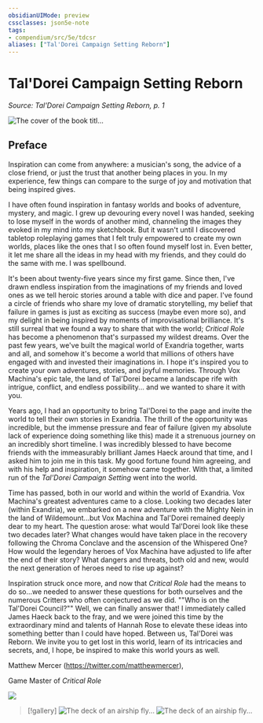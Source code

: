 ```yaml
---
obsidianUIMode: preview
cssclasses: json5e-note
tags:
- compendium/src/5e/tdcsr
aliases: ["Tal'Dorei Campaign Setting Reborn"]
---
```

# Tal'Dorei Campaign Setting Reborn
*Source: Tal'Dorei Campaign Setting Reborn, p. 1* 

![The cover of the book titl...](/3-Mechanics/CLI/books/taldorei-campaign-setting-reborn/img/cover.webp#center "The cover of the book titled: Tal'Dorei Campaign Setting Reborn by Matthew Mercer, Hannah Rose, and James J. Haeck. The cover illustration shows the deck of an airship flying through the clouds above Tal'Dorei with an adranach attacking the helm of the ship, which is on fire from the adranach attack. Five adventurers on the deck of the airship face the adranach and rush to attack it, with a sixth adventurer leaping to attack the adranach. The adranach is a large, purple, luminescent winged creature with a silver mask, silver-taloned front paws, and stars glittering in its wings.")

## Preface

Inspiration can come from anywhere: a musician's song, the advice of a close friend, or just the trust that another being places in you. In my experience, few things can compare to the surge of joy and motivation that being inspired gives.

I have often found inspiration in fantasy worlds and books of adventure, mystery, and magic. I grew up devouring every novel I was handed, seeking to lose myself in the words of another mind, channeling the images they evoked in my mind into my sketchbook. But it wasn't until I discovered tabletop roleplaying games that I felt truly empowered to create my own worlds, places like the ones that I so often found myself lost in. Even better, it let me share all the ideas in my head with my friends, and they could do the same with me. I was spellbound.

It's been about twenty-five years since my first game. Since then, I've drawn endless inspiration from the imaginations of my friends and loved ones as we tell heroic stories around a table with dice and paper. I've found a circle of friends who share my love of dramatic storytelling, my belief that failure in games is just as exciting as success (maybe even more so), and my delight in being inspired by moments of improvisational brilliance. It's still surreal that we found a way to share that with the world; *Critical Role* has become a phenomenon that's surpassed my wildest dreams. Over the past few years, we've built the magical world of Exandria together, warts and all, and somehow it's become a world that millions of others have engaged with and invested their imaginations in. I hope it's inspired you to create your own adventures, stories, and joyful memories. Through Vox Machina's epic tale, the land of Tal'Dorei became a landscape rife with intrigue, conflict, and endless possibility... and we wanted to share it with you.

Years ago, I had an opportunity to bring Tal'Dorei to the page and invite the world to tell their own stories in Exandria. The thrill of the opportunity was incredible, but the immense pressure and fear of failure (given my absolute lack of experience doing something like this) made it a strenuous journey on an incredibly short timeline. I was incredibly blessed to have become friends with the immeasurably brilliant James Haeck around that time, and I asked him to join me in this task. My good fortune found him agreeing, and with his help and inspiration, it somehow came together. With that, a limited run of the *Tal'Dorei Campaign Setting* went into the world.

Time has passed, both in our world and within the world of Exandria. Vox Machina's greatest adventures came to a close. Looking two decades later (within Exandria), we embarked on a new adventure with the Mighty Nein in the land of Wildemount...but Vox Machina and Tal'Dorei remained deeply dear to my heart. The question arose: what would Tal'Dorei look like these two decades later? What changes would have taken place in the recovery following the Chroma Conclave and the ascension of the Whispered One? How would the legendary heroes of Vox Machina have adjusted to life after the end of their story? What dangers and threats, both old and new, would the next generation of heroes need to rise up against?

Inspiration struck once more, and now that *Critical Role* had the means to do so...we needed to answer these questions for both ourselves and the numerous Critters who often conjectured as we did. ""Who is on the Tal'Dorei Council?"" Well, we can finally answer that! I immediately called James Haeck back to the fray, and we were joined this time by the extraordinary mind and talents of Hannah Rose to elevate these ideas into something better than I could have hoped. Between us, Tal'Dorei was Reborn. We invite you to get lost in this world, learn of its intricacies and secrets, and, I hope, be inspired to make this world yours as well.

Matthew Mercer (https://twitter.com/matthewmercer),

Game Master of *Critical Role*

![](/3-Mechanics/CLI/books/taldorei-campaign-setting-reborn/img/preface.webp#center)

> [!gallery]
> ![The deck of an airship fly...](/3-Mechanics/CLI/books/taldorei-campaign-setting-reborn/img/cover-internal.webp#gallery "The deck of an airship flying through the clouds above Tal'Dorei with an adranach attacking the helm of the ship, which is on fire from the adranach attack. Five adventurers on the deck of the airship face the adranach and rush to attack it, with a sixth adventurer leaping to attack the adranach. The adranach is a large, purple, luminescent winged creature with a silver mask, silver-taloned front paws, and stars glittering in its wings.")
> ![The deck of an airship fly...](/3-Mechanics/CLI/books/taldorei-campaign-setting-reborn/img/cover-wide.webp#gallery "The deck of an airship flying through the clouds above Tal'Dorei with an adranach attacking the helm of the ship, which is on fire from the adranach attack. Five adventurers on the deck of the airship face the adranach and rush to attack it, with a sixth adventurer leaping to attack the adranach. The adranach is a large, purple, luminescent winged creature with a silver mask, silver-taloned front paws, and stars glittering in its wings.")